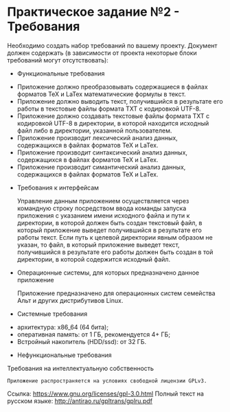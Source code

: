 # Практическое задание №2 - Требования
Необходимо создать набор требований по вашему проекту.
Документ должен содержать (в зависимости от проекта некоторые блоки требований могут отсутствовать):

* Функциональные требования

- Приложение должно преобразовывать содержащиеся в файлах форматов TeX и LaTex математические формулы в текст.
- Приложение должно выводить текст, получившийся в результате его работы в текстовые файлы формата TXT с кодировкой UTF-8.
- Приложение должно создавать текстовые файлы формата TXT с кодировкой UTF-8 в директории, в которой находится исходный файл либо в директории, указанной пользователем.
- Приложение производит лексический анализ данных, содержащихся в файлах форматов TeX и LaTex.
- Приложение производит синтаксический анализ данных, содержащихся в файлах форматов TeX и LaTex.
- Приложение производит симантический анализ данных, содержащихся в файлах форматов TeX и LaTex.

* Требования к интерфейсам

	Управление данным приложением осуществляется через командную строку посредством ввода команды запуска приложения с указанием имени исходного файла и пути к директории, в которой должен быть создан текстовый файл, в который приложение выведет получившийся в результате его работы текст. Если путь к целевой директории явным образом не указан, то файл, в который приложение выведет текст, получившийся в результате его работы должен быть создан в той директории, в которой содержится исходный файл.

* Операционные системы, для которых предназначено данное приложение

	Приложение предназначено для операционных систем семейства Альт и других дистрибутивов Linux.

* Системные требования

- архитектура: x86_64 (64 бита);
- оперативная память: от 1 ГБ, рекомендуется 4+ ГБ;
- Встройный накопитель (HDD/ssd): от 32 ГБ.

* Нефункциональные требования

Требования на интеллектуальную собственность

	Приложение распространяется на условиях свободной лицензии GPLv3.
Ссылка:
https://www.gnu.org/licenses/gpl-3.0.html
Полный текст на русском языке:
http://antirao.ru/gpltrans/gplru.pdf
